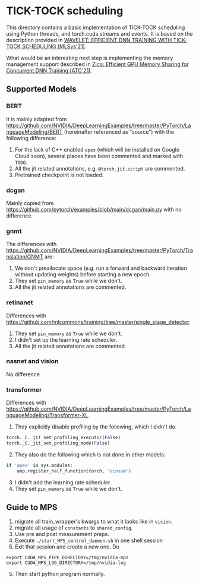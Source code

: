 # TICK-TOCK scheduling

This directory contains a basic implementation of TICK-TOCK scheduling using Python threads, and torch.cuda streams and events.
It is based on the description provided in [WAVELET: EFFICIENT DNN TRAINING WITH TICK-TOCK SCHEDULING (MLSys'21)](https://proceedings.mlsys.org/paper/2021/file/c81e728d9d4c2f636f067f89cc14862c-Paper.pdf).

What would be an interesting next step is implementing the memory management support described in [Zico: Efficient GPU Memory Sharing for
Concurrent DNN Training (ATC'21)](https://www.usenix.org/system/files/atc21-lim.pdf).

## Supported Models

### BERT

It is mainly adapted from https://github.com/NVIDIA/DeepLearningExamples/tree/master/PyTorch/LanguageModeling/BERT
(hereinafter referenced as "source") with the following difference:

1. For the lack of C++ enabled `apex` (which will be installed on Google Cloud soon), 
several places have been commented and marked with `TODO`.
2. All the jit related annotations, e.g. `@torch.jit.script` are commented.
4. Pretrained checkpoint is not loaded.

### dcgan

Mainly copied from https://github.com/pytorch/examples/blob/main/dcgan/main.py with no difference.

### gnmt
The differences with https://github.com/NVIDIA/DeepLearningExamples/tree/master/PyTorch/Translation/GNMT
are:
1. We don't preallocate space (e.g. run a forward and backward iteration without updating weights) before starting a new epoch.
2. They set `pin_memory` as `True` while we don't.
3. All the jit related annotations are commented.

### retinanet
Differences with https://github.com/mlcommons/training/tree/master/single_stage_detector:
1. They set `pin_memory` as `True` while we don't.
2. I didn't set up the learning rate scheduler.
3. All the jit related annotations are commented.

### nasnet and vision
No difference

### transformer
Differences with https://github.com/NVIDIA/DeepLearningExamples/tree/master/PyTorch/LanguageModeling/Transformer-XL.
1. They explicitly disable profiling by the following, which I didn't do.
```python
torch._C._jit_set_profiling_executor(False)
torch._C._jit_set_profiling_mode(False)
```
2. They also do the following which is not done in other models:
```python
if 'apex' in sys.modules:
    amp.register_half_function(torch, 'einsum')
```
3. I didn't add the learning rate scheduler.
4. They set `pin_memory` as `True` while we don't.

## Guide to MPS

1. migrate all train_wrapper's kwargs to what it looks like in `vision`.
2. migrate all usage of `constants` to `shared_config`.
3. Use pre and post measurement preps.
3. Execute `./start_MPS_control_daemon.sh` in one shell session
4. Exit that session and create a new one. Do
```shell
export CUDA_MPS_PIPE_DIRECTORY=/tmp/nvidia-mps
export CUDA_MPS_LOG_DIRECTORY=/tmp/nvidia-log
```
5. Then start python program normally.
